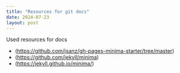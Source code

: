 ```yaml
---
title: "Resources for git docs"
date: 2024-07-23
layout: post
---
```


Used resources for docs
* (https://github.com/jsanz/gh-pages-minima-starter/tree/master)
* (https://github.com/jekyll/minima)
* (https://jekyll.github.io/minima/)
